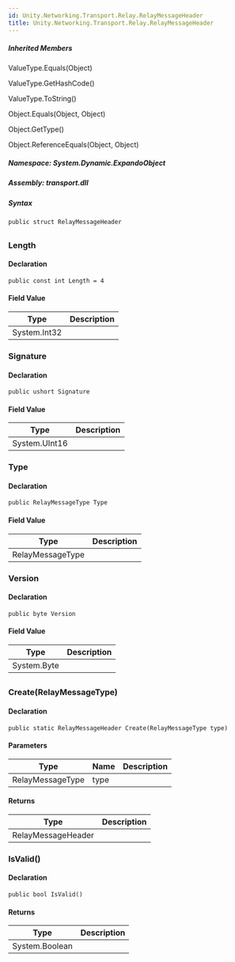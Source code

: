 ```yaml
---  
id: Unity.Networking.Transport.Relay.RelayMessageHeader  
title: Unity.Networking.Transport.Relay.RelayMessageHeader  
---
```


<div class="markdown level0 summary">

</div>

<div class="markdown level0 conceptual">

</div>

<div class="inheritedMembers">

##### Inherited Members

<div>

ValueType.Equals(Object)

</div>

<div>

ValueType.GetHashCode()

</div>

<div>

ValueType.ToString()

</div>

<div>

Object.Equals(Object, Object)

</div>

<div>

Object.GetType()

</div>

<div>

Object.ReferenceEquals(Object, Object)

</div>

</div>

##### **Namespace**: System.Dynamic.ExpandoObject

##### **Assembly**: transport.dll

##### Syntax

``` lang-csharp
public struct RelayMessageHeader
```

## 

### Length

<div class="markdown level1 summary">

</div>

<div class="markdown level1 conceptual">

</div>

#### Declaration

``` lang-csharp
public const int Length = 4
```

#### Field Value

| Type         | Description |
|--------------|-------------|
| System.Int32 |             |

### Signature

<div class="markdown level1 summary">

</div>

<div class="markdown level1 conceptual">

</div>

#### Declaration

``` lang-csharp
public ushort Signature
```

#### Field Value

| Type          | Description |
|---------------|-------------|
| System.UInt16 |             |

### Type

<div class="markdown level1 summary">

</div>

<div class="markdown level1 conceptual">

</div>

#### Declaration

``` lang-csharp
public RelayMessageType Type
```

#### Field Value

| Type             | Description |
|------------------|-------------|
| RelayMessageType |             |

### Version

<div class="markdown level1 summary">

</div>

<div class="markdown level1 conceptual">

</div>

#### Declaration

``` lang-csharp
public byte Version
```

#### Field Value

| Type        | Description |
|-------------|-------------|
| System.Byte |             |

## 

### Create(RelayMessageType)

<div class="markdown level1 summary">

</div>

<div class="markdown level1 conceptual">

</div>

#### Declaration

``` lang-csharp
public static RelayMessageHeader Create(RelayMessageType type)
```

#### Parameters

| Type             | Name | Description |
|------------------|------|-------------|
| RelayMessageType | type |             |

#### Returns

| Type               | Description |
|--------------------|-------------|
| RelayMessageHeader |             |

### IsValid()

<div class="markdown level1 summary">

</div>

<div class="markdown level1 conceptual">

</div>

#### Declaration

``` lang-csharp
public bool IsValid()
```

#### Returns

| Type           | Description |
|----------------|-------------|
| System.Boolean |             |
